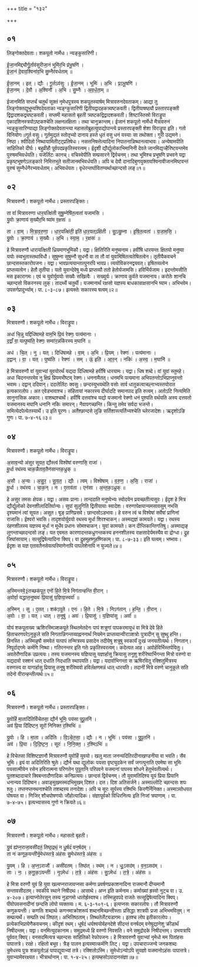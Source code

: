 +++
title = "१३२"

+++


## ०१
लिङ्गोक्तदेवताः। शकपूतो नार्मेधः। न्यङ्कुसारिणी।

ई॒जा॒नमिद्द्यौर्गू॒र्ताव॑सुरीजा॒नं भूमि॑र॒भि प्र॑भू॒षणि॑ ।  
ई॒जा॒नं दे॒वाव॒श्विना॑व॒भि सु॒म्नैर॑वर्धताम् ॥

ई॒जा॒नम् । इत् । द्यौः । गू॒र्तऽव॑सुः । ई॒जा॒नम् । भूमिः॑ । अ॒भि । प्र॒ऽभू॒षणि॑ ।  
ई॒जा॒नम् । दे॒वौ । अ॒श्विनौ॑ । अ॒भि । सु॒म्नैः । अ॒व॒र्ध॒ता॒म् ॥

ईजानमिति सप्तर्चं चतुर्थं सूक्तं नृमेधपुत्रस्य शकपूतस्यार्षम् मित्रावरुनदेवताकम्। आद्या तु लिङ्गोक्तद्युभूम्यश्विदेवताका न्यङ्ग्कुसारिणी द्वितीयद्वादहकत्र्यष्टकवती। द्वितीयाषष्ठ्यौ प्रस्तारपङ्क्ती द्विद्वादशकद्व्यष्टकवती। सप्तमी महासतो बृहती त्र्यष्टकद्विद्वादशकवती। शिष्टास्तिस्रो विराड्रूपा एकादशिनस्त्रयोऽष्टकश्चेति लक्षनलक्षिताः। तथा चानुक्रान्तम्। ईजानं शकपूतो नार्मेधो मैत्रावरुनं न्यङ्कुसारिण्याद्या लिङ्गोक्तदेवतान्त्या महासतोब्रुहत्युपाद्योपान्त्ये प्रस्तारपङ्क्ती शेशा विराड्रूपा इति। गतो विनियोगः॥गूर्त वसुः। गूर्तमुद्यतं स्तोतृभ्यो दानाय हस्ते धृतं वसु धनं यस्याः सा तथोक्ता। गुरी उद्यमने। निष्ठा। श्वीदितो निष्थायामितीट्ट्प्रतिषेधः। नसत्तनिषत्तेत्यादिना निपातनान्निष्थानत्वाभावः। अन्येषामपीति सांहितिको दीर्घः। बहुव्रीहौ पूर्वपदप्रकृतिस्वरत्वम्। ईदृशी द्यौर्द्युलोकाभिमानिनी देवते जानमिद्यज्हैरिष्टवन्तमेव पुरुषमभिवर्धयति। यजेर्लिटः कानच्। वचिस्वेपीति सम्प्रसारने द्विर्वचनम्। तथा भूमिश्च प्रभूषणि प्रभवने यद्वा प्रकृष्टभूषणेऽलङ्कारे निमित्तभुते सतीजानमभिवर्धयति। अपि च देवौ दानादिबुणयुक्तावश्विनावीजानमिष्टवन्तं पुरुषं सुम्नैर्धनैरभ्यवर्धताम्। अभिवर्धयतः। वृधेरन्तर्घावितण्यर्थाच्छान्दसो लङ्॥१॥

## ०२
मित्रावरुणौ। शकपूतो नार्मेधः। प्रस्तारपङ्क्तिः।

ता वां॑ मित्रावरुणा धार॒यत्क्षि॑ती सुषु॒म्नेषि॑त॒त्वता॑ यजामसि ।  
यु॒वोः क्रा॒णाय॑ स॒ख्यैर॒भि ष्या॑म र॒क्षसः॑ ॥

ता । वा॒म् । मि॒त्रा॒व॒रु॒णा॒ । धा॒र॒यत्क्षि॑ती॒ इति॑ धा॒र॒यत्ऽक्षि॑ती । सु॒ऽसु॒म्ना । इ॒षि॒त॒त्वता॑ । य॒जा॒म॒सि॒ ।  
यु॒वोः । क्रा॒णाय॑ । स॒ख्यैः । अ॒भि । स्या॒म॒ । र॒क्षसः॑ ॥

हे मित्रावरुणौ धारायत्क्षिती ध्रियमाणभूमिकौ। यद्वा। क्षितिरिति मनुष्यनाम। हवींषि धारयन्तः क्षितयो मनुष्या ययोः स्व्वभुतास्तथाविधौ। सुषुम्ना सुषुम्नौ सुधनौ वा ता तौ वां युवामिषितत्वतेषितत्वेन। तृतीयैकवचने छान्दसस्तकारोपजनः। यद्वा। भावप्रत्ययान्तात्पुनरपि भावप्र। त्ययोविकरनद्वयवत्। इषितव्यत्वेन प्राप्तव्यत्वेन। हेतौ तृतीया। यतो युवान्देवेषु मध्ये प्राप्तव्यौ ततो हेतोर्यजामसि। हविर्भिर्यजामः। इदन्तोमसीति मस इकारागमः। एवं च युवोर्युवयोः सख्यैः सखित्वैः । सख्युर्यः। क्राणाय कुर्वते यजमानाय। करोतेः शानचि च्छान्दसो विकरनस्य लुक्। तादर्थ्ये चतुर्थी। यजमानार्थं रक्षसो यज्ञस्य बाधकान्राक्षसानभि ष्याम। अभिभवेम। उपसर्गप्रादुर्भ्याम्। पा. ८-३-८७। इत्यस्तेः सकारस्य षत्वम्॥२॥

## ०३
मित्रावरुणौ। शकपूतो नार्मेधः। विराड्रूपा।

अधा॑ चि॒न्नु यद्दिधि॑षामहे वाम॒भि प्रि॒यं रेक्णः॒ पत्य॑मानाः ।  
द॒द्वाँ वा॒ यत्पुष्य॑ति॒ रेक्णः॒ सम्वा॑र॒न्नकि॑रस्य म॒घानि॑ ॥

अध॑ । चि॒त् । नु । यत् । दिधि॑षामहे । वा॒म् । अ॒भि । प्रि॒यम् । रेक्णः॑ । पत्य॑मानाः ।  
द॒द्वान् । वा॒ । यत् । पुष्य॑ति । रेक्णः॑ । सम् । ऊं॒ इति॑ । आ॒र॒न् । नकिः॑ । अ॒स्य॒ । म॒घानि॑ ॥

हे मित्रावरुणौ वां युवाभ्यां युवयोरर्थं यद्यदा दिधिषामहे हवींषि धारयामः। यद्वा। धिष शब्दे। वां युवां स्तुमहे। अधा चिदनन्तरमेव नु क्षिप्रं प्रियमभीष्टम् रेक्णः। धननामैतत्। धनमभि पत्यमाना अभिपतन्तोऽभिप्राप्नुवन्तो भवामः। दद्वान् ददिवान्। ददातेर्लिटः क्वसुः। छन्दस्युभयथेति वसोः सार्व धातुकत्वाच्छ्नाभ्यस्तयोरात इत्यकारलोपः। अत एवेडभावाश्च। संहितायां नकारस्य दीर्घादटि समानपाद इति रुत्वम्। अतोऽटि नित्यमिति सानुनासिक अकारः। वाशब्दश्चार्थे। हवींषि दत्तवांश्च यद्यो यजमानो रेक्णो धनं पुश्यति वर्थयति अस्य दत्तवतो यजमानस्य मघानि धनानि नकिः समारन्। नैवापगच्छन्ति। किन्तु तमेव सर्वदा भजन्ते। समित्येदपेत्येतस्यार्थे। उ इति पूरणः। अर्तेश्छान्दसे लुङि सर्तिशास्त्यर्तिभ्यश्चेति च्लेरजादेशः। ऋदृशोऽङि गुणः। पा. ७-४-१६॥३॥

## ०४
मित्रावरुणौ। शकपूतो नार्मेधः। विराड्रूपा।

अ॒साव॒न्यो अ॑सुर सूयत॒ द्यौस्त्वं विश्वे॑षां वरुणासि॒ राजा॑ ।  
मू॒र्धा रथ॑स्य चाक॒न्नैताव॒तैन॑सान्तक॒ध्रुक् ॥

अ॒सौ । अ॒न्यः । अ॒सु॒र॒ । सू॒य॒त॒ । द्यौः । त्वम् । विश्वे॑षाम् । व॒रु॒ण॒ । अ॒सि॒ । राजा॑ ।  
मू॒र्धा । रथ॑स्य । चा॒क॒न् । न । ए॒ताव॑ता । एन॑सा । अ॒न्त॒क॒ऽध्रुक् ॥

हे असुर तमसः क्षेपक। यद्वा। असवः प्रानाः। तान्ददाति मनुष्येभ्यः स्वोदयेन प्रयच्छतीत्यसुरः। ईदृश हे मित्र द्यौर्द्युलोको देवनशीलादितिर्वान्यः। सुपां सुलुगिति द्वितीयायाः स्वादेशः। वरुणापेक्षयान्यमसावसुम् नभसि दृश्यमानं त्वां सूयत। असूत। षूङ् प्राणिप्रसवे। छान्दसोऽडभावः। हे वरुन त्वं च विश्वेषां सर्वेषां प्राणिनां राजासि। ईश्वरो भवसि। तादृशयोर्युवयो रथस्य मूर्धा शिरश्चाकन्। अस्मद्यज्ञं कामयते। यद्वा। रथस्य रंहणशीलस्य यज्ञस्य मूर्धा न मूर्धेव प्रधानः सोमश्चाकन्। युवां कामयते। कन दीप्तिकान्तिगतिषु। अस्माद्यङ् लुगन्ताच्छादन्दसो लङ्। यत एवमतः कारणादन्तकध्रुगन्तकस्य हननशीलस्य राक्षसादेर्यमस्यैव वा द्रोग्धा। द्रुह जिघांसायाम्। सत्सूद्विषेत्यादिना क्विप्। वा द्रुहमुहष्णुहष्णिकाम्। पा. ८-७-३३। इति घत्वम्। भष्भावः। ईदृशः स यज्ञ एतावतैनसेयत्परिमाणेनापि पापलेशेनापि न युज्यते॥४॥

## ०५
मित्रावरुणौ। शकपूतो नार्मेधः। विराड्रूपा।

अ॒स्मिन्त्स्वे॒३॒॑तच्छक॑पूत॒ एनो॑ हि॒ते मि॒त्रे निग॑तान्हन्ति वी॒रान् ।  
अ॒वोर्वा॒ यद्धात्त॒नूष्ववः॑ प्रि॒यासु॑ य॒ज्ञिया॒स्वर्वा॑ ॥

अ॒स्मिन् । सु । ए॒तत् । शक॑ऽपूते । एनः॑ । हि॒ते । मि॒त्रे । निऽग॑तान् । ह॒न्ति॒ । वी॒रान् ।  
अ॒वोः । वा॒ । यत् । धात् । त॒नूषु॑ । अवः॑ । प्रि॒यासु॑ । य॒ज्ञिया॑सु । अर्वा॑ ॥

योयं शकपूताख्य ऋशिरस्मिञ्शकपूते स्थितमेतदेनः पापं शत्रूणां पापकरमायुधं वा मित्रे देवे हिते हिताचरणपरेऽनुकूले सति निगतान्निगन्तव्याह्नननार्थं नियमेन प्राप्तव्यान्वीराञ्शत्रोः पुत्रादीन् सु सुष्थु हन्ति। हिनस्ति। अस्मिन्नृषौ समवेतं यत्पापं तन्मित्रस्य प्रसादेन तदीयेषु शत्रुषु स्वकार्यं दुःखं जनयतीत्यर्थः। निगतान्। निपूर्दाद्गमेः कर्मणि निष्था। गतिरनन्तर इति गतेः प्रकृतिस्वरत्वम्। कदेत्यत आह। अवोर्हविर्भिस्तर्पयितुः। अवतेरौणादिक उप्रत्ययः। तस्य यजमानस्य यज्ञियासु यज्ञार्हासु क्रियासु तनूशु शरीरेष्वार्भिगन्ता मित्रो वरुणो वा यद्यदावो रक्शनं धात् दधाति निदधाति स्थापयति। यद्वा। यदार्वाभिगन्ता स ऋषिरवितू रक्शितुर्मित्रस्य वरुणस्य वा यागार्हासु प्रियासु तनूषु शरीरेष्ववो हविर्लक्षणमन्नं धात् धारयति। तदानीं मित्रे वरुणे चानुकूले सति तदेनो वीरान्हन्तीत्यर्थः॥५॥

## ०६
मित्रावरुणौ। शकपूतो नार्मेधः। प्रस्तारपङ्क्तिः।

यु॒वोर्हि मा॒तादि॑तिर्विचेतसा॒ द्यौर्न भूमिः॒ पय॑सा पुपू॒तनि॑ ।  
अव॑ प्रि॒या दि॑दिष्टन॒ सूरो॑ निनिक्त र॒श्मिभिः॑ ॥

यु॒वोः । हि । मा॒ता । अदि॑तिः । वि॒ऽचे॒त॒सा॒ । द्यौः । न । भूमिः॑ । पय॑सा । पु॒पू॒तनि॑ ।  
अव॑ । प्रि॒या । दि॒दि॒ष्ट॒न॒ । सूरः॑ । नि॒नि॒क्त॒ । र॒श्मिऽभिः॑ ॥

हे विचेतसा विशिष्टज्ञानौ मित्रावरुणौ युवोर्हि युवयो। खलु माता जनन्यदितिरदीनाखण्डनीया वा भवति। सैव भूमिः। इयं वा अदितिरिति श्रुतेः। द्यौर्न यथा द्युलोकः पयसा वृष्ट्युदकेन सर्वं जगत्पुनाति एवमेषा सा भूमिः पयसात्मीयेन रसेन हविरात्मना परिणतेन पुपूतानि परिपवने यजमानां पापस्य शोधने हेतुर्भवतीत्यर्थः। पूतशब्दादाचारे क्विबन्तादौणादिकः कनिप्रत्ययः। छान्दसं द्विर्वचनम्। तौ युवामतिदिश्य यूयं प्रिया प्रियानि धनान्यव दिदिष्वन। अवाङ्मुखमस्मदभिमुखम् दिशत। दत्त। दिश अतिसर्जने। अस्माल्लोटि च्छान्दसः शपः श्लुः। तप्तनप्तनथनाश्चेति तशब्दस्य तनादेशः। अपि च सूरः सूर्यस्य रश्मिभिः किरणैर्निनिक्त। अस्माञ्योधयत पोषयत वा। णिजिर् शौचपोषणयोः जौहोत्यादिकः। संज्ञापूर्वको विधिरनित्यः इति निजां त्रयाणाम् । पा. ७-४-७५। इत्यभ्यासस्य गुणो न क्रियते॥६॥

## ०७
मित्रावरुणौ। शकपूतो नार्मेधः। महासतो बृहती।

यु॒वं ह्य॑प्न॒राजा॒वसी॑दतं॒ तिष्ठ॒द्रथं॒ न धू॒र्षदं॑ वन॒र्षद॑म् ।  
ता नः॑ कणूक॒यन्ती॑र्नृ॒मेध॑स्तत्रे॒ अंह॑सः सु॒मेध॑स्तत्रे॒ अंह॑सः ॥

यु॒वम् । हि । अ॒प्न॒ऽराजौ॑ । असी॑दतम् । तिष्ठ॑त् । रथ॑म् । न । धूः॒ऽसद॑म् । व॒न॒ऽसद॑म् ।  
ताः । नः॒ । क॒णू॒क॒ऽयन्तीः॑ । नृ॒ऽमेधः॑ । त॒त्रे॒ । अंह॑सः । सु॒ऽमेधः॑ । त॒त्रे॒ । अंह॑सः ॥

हे मित्रा वरुणौ युवं हि युवा खल्वप्नराजावप्नसा कर्मणा प्रवर्षणप्रकाशनादिना राजमानौ दीप्यमानौ सन्तावसीदतम्। स्वकीये स्थाने निषीदथः। आसाथे। अप्न इति कर्मनाम। कर्माख्यां ह्रस्वो नुट्च वा। उ. ४-२०७। इत्याप्नोतेरसुन् तस्य नुडागमो धातोर्ह्रस्वश्च। तस्मिन्नुपपदे राजतेः सत्सूद्विषेत्यादिना क्विप्। पीवोपवसनादीनां छन्दसि लोपो व्यक्तव्यः। म. ६-३-१०९-६। इत्यप्नसः सकारलोपः। तौ मित्रावरुणौ कणूकयन्तीः। कणतिः शब्दार्थः कणनमाक्रोशरूपं शब्दनमिच्छन्तीस्ताः प्रसिद्धाः शात्रवीः प्रजा अभिभमवितुम्। न सम्प्रत्यर्थे। सम्प्रति रथं तिष्ठत्। अभितिष्ठताम्। तिष्थतेर्लेट्यडागमः। इतश्च लोप इतीकारलोपः। प्रत्येकाभिप्रायेणैकवचनम्। कीदृशं रथम्। धूर्षदं धर्यश्वयोर्वहनदेशे सीदन्तं वनर्षदम् वनेषूद्यानेशु क्रीडार्थं निषीदन्तम्। यद्वा। वनमित्युदकानाम। समुद्रमध्ये हि वरुणो निवसति। वने समुद्रोदके निषीदन्तम्। उभयत्रापि पूर्ववत् क्विप्। वनसदमित्यत्र च्छान्दसः सांहितिको रेफोपजनः। हे मित्रावरुणौ युवाभ्यां नृमेधो मम पितांहसः पापात्तत्रे। ररक्षे। रक्षितो बभूव। त्रैङ् पालन इत्यस्मात्कर्मणि लिट्। यद्वा। उपचाराज्जन्ये जनकशब्दः न्रुमेधस्य पुत्रः शकपूतोऽहं पापाद्युवाभ्यां तत्रे। रक्शितोऽस्मि। सुमेधोऽन्योऽपि सुयज्ञो यजमानोऽहंसः पापात्तत्रे। युवाभ्यामेवरक्ष्यत। भीत्रार्थानाम्। पा. १-४-२५। इत्यम्हसोऽपादानसंज्ञा॥७॥